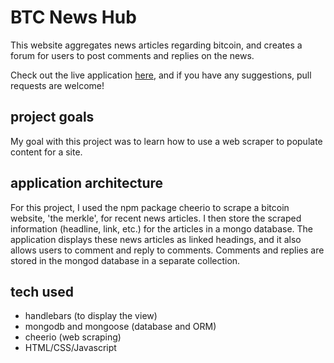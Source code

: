 # BTC News Hub
This website aggregates news articles regarding bitcoin, and creates a forum for users to post comments and replies on the news.

Check out the live application [here](), and if you have any suggestions, pull requests are welcome!

## project goals
My goal with this project was to learn how to use a web scraper to populate content for a site.  

## application architecture
For this project, I used the npm package cheerio to scrape a bitcoin website, 'the merkle', for recent news articles.  I then store the scraped information (headline, link, etc.) for the articles in a mongo database.  The application displays these news articles as linked headings, and it also allows users to comment and reply to comments.  Comments and replies are stored in the mongod database in a separate collection.

## tech used
+ handlebars (to display the view)
+ mongodb and mongoose (database and ORM)
+ cheerio (web scraping)
+ HTML/CSS/Javascript

